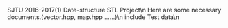 SJTU 2016-2017(1) Date-structure STL Project\n
Here are some necessary documents.(vector.hpp, map.hpp ......)\n
include Test data\n
